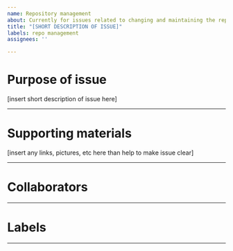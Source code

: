 ```yaml
---
name: Repository management
about: Currently for issues related to changing and maintaining the repo/community
title: "[SHORT DESCRIPTION OF ISSUE]"
labels: repo management
assignees: ''

---
```


# Purpose of issue
[insert short description of issue here]

---

# Supporting materials
[insert any links, pictures, etc here than help to make issue clear]

---

# Collaborators 

---

# Labels

---
